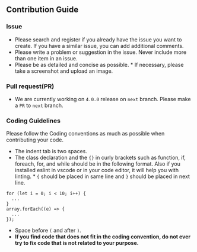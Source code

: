## Contribution Guide

### Issue

- Please search and register if you already have the issue you want to create. If you have a similar issue, you can add additional comments.
- Please write a problem or suggestion in the issue. Never include more than one item in an issue.
- Please be as detailed and concise as possible. \* If necessary, please take a screenshot and upload an image.

### Pull request(PR)

- We are currently working on `4.0.0` release on `next` branch. Please make a `PR` to `next` branch.

### Coding Guidelines

Please follow the Coding conventions as much as possible when contributing your code.

- The indent tab is two spaces.
- The class declaration and the `{}` in curly brackets such as function, if, foreach, for, and while should be in the following format. Also if you installed eslint in vscode or in your code editor, it will help you with linting. \* `{` should be placed in same line and `}` should be placed in next line.

```
for (let i = 0; i < 10; i++) {
  ...
}
array.forEach((e) => {
  ...
});
```

- Space before `(` and after `)`.
- **If you find code that does not fit in the coding convention, do not ever try to fix code that is not related to your purpose.**
